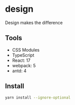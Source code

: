 # design

Design makes the difference

## Tools

- CSS Modules
- TypeScript
- React: 17
- webpack: 5
- antd: 4

## Install

```sh
yarn install --ignore-optional
```
